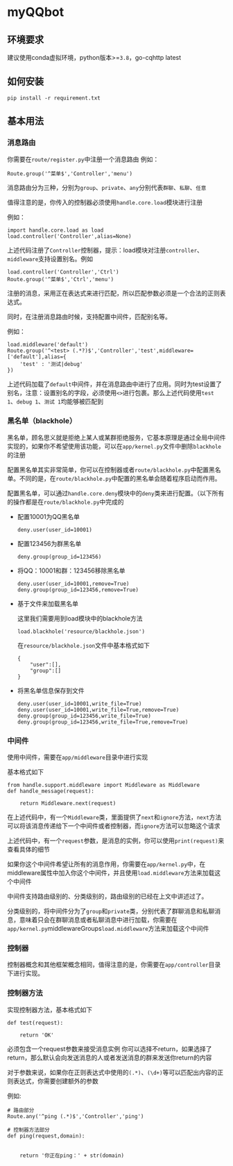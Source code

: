 # myQQbot

## 环境要求
建议使用conda虚拟环境，python版本>=``3.8``，go-cqhttp latest

## 如何安装
```
pip install -r requirement.txt
```

## 基本用法
### 消息路由
你需要在``route/register.py``中注册一个消息路由
例如：

```
Route.group('^菜单$','Controller','menu')
```

消息路由分为三种，分别为``group``、``private``、``any``分别代表``群聊``、``私聊``、``任意``

值得注意的是，你传入的控制器必须使用``handle.core.load``模块进行注册

例如：

```
import handle.core.load as load
load.controller('Controller',alias=None)
```

上述代码注册了``Controller``控制器，提示：load模块对注册``controller``、``middleware``支持设置别名。例如

```
load.controller('Controller','Ctrl')
Route.group('^菜单$','Ctrl','menu')
```

注册的消息，采用正在表达式来进行匹配，所以匹配参数必须是一个合法的正则表达式。

同时，在注册消息路由时候，支持配置中间件，匹配别名等。

例如：

```
load.middleware('default')
Route.group('^<test> (.*?)$','Controller','test',middleware=['default'],alias={
    'test' : '测试|debug'
})
```
上述代码加载了```default```中间件，并在消息路由中进行了应用。同时为test设置了别名，注意：设置别名的字段，必须使用``<>``进行包裹。那么上述代码使用``test 1``、``debug 1``、``测试 1``均能够被匹配到

### 黑名单（blackhole）
黑名单，顾名思义就是拒绝上某人或某群拒绝服务，它基本原理是通过全局中间件实现的，如果你不希望使用该功能，可以在``app/kernel.py``文件中删除``blackhole``的注册


配置黑名单其实非常简单，你可以在控制器或者``route/blackhole.py``中配置黑名单。不同的是，在``route/blackhole.py``中配置的黑名单会随着程序启动而作用。

配置黑名单，可以通过``handle.core.deny``模块中的``deny``类来进行配置。（以下所有的操作都是在``route/blackhole.py``中完成的


- 配置10001为QQ黑名单
    ```
    deny.user(user_id=10001)
    ```
- 配置123456为群黑名单
    ```
    deny.group(group_id=123456)
    ```
- 将QQ：10001和群：123456移除黑名单
    ```
    deny.user(user_id=10001,remove=True)
    deny.group(group_id=123456,remove=True)
    ```
-  基于文件来加载黑名单
    
    这里我们需要用到load模块中的blackhole方法

    ```
    load.blackhole('resource/blackhole.json')
    ```

    在```resource/blackhole.json```文件中基本格式如下

    ```
    {
        "user":[],
        "group":[]
    }
    ```
- 将黑名单信息保存到文件
    ```
    deny.user(user_id=10001,write_file=True)
    deny.user(user_id=10001,write_file=True,remove=True)
    deny.group(group_id=123456,write_file=True)
    deny.group(group_id=123456,write_file=True,remove=True)
    ```

### 中间件

使用中间件，需要在```app/middleware```目录中进行实现

基本格式如下

```
from handle.support.middleware import Middleware as Middleware
def handle_message(request):

    return Middleware.next(request)
```

在上述代码中，有一个``Middleware``类，里面提供了``next``和``ignore``方法，``next``方法可以将该消息传递给下一个中间件或者控制器，而``ignore``方法可以忽略这个请求

上述代码中，有一个``request``参数，是消息的实例，你可以使用``print(request)``来查看具体的细节


如果你这个中间件希望让所有的消息作用，你需要在``app/kernel.py``中，在middleware属性中加入你这个中间件，并且使用``load.middleware``方法来加载这个中间件

中间件支持路由级别的、分类级别的，路由级别的已经在上文中讲述过了。

分类级别的，将中间件分为了``group``和``private``类，分别代表了群聊消息和私聊消息，意味着只会在群聊消息或者私聊消息中进行加载，你需要在``app/kernel.py``middlewareGroups``load.middleware``方法来加载这个中间件


### 控制器
控制器概念和其他框架概念相同，值得注意的是，你需要在``app/controller``目录下进行实现。

### 控制器方法

实现控制器方法，基本格式如下

```
def test(request):

    return 'OK'
```

必须包含一个request参数来接受消息实例
你可以选择不return，如果选择了return，那么默认会向发送消息的人或者发送消息的群来发送你return的内容

对于参数来说，如果你在正则表达式中使用的``(.*)``、``(\d+)``等可以匹配出内容的正则表达式，你需要创建额外的参数

例如:

```
# 路由部分
Route.any('^ping (.*)$','Controller','ping')

# 控制器方法部分
def ping(request,domain):


    return '你正在ping：' + str(domain)
```



